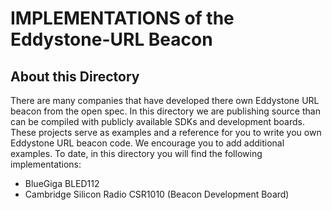 # IMPLEMENTATIONS of the Eddystone-URL Beacon

## About this Directory

There are many companies that have developed there own Eddystone URL beacon from the open spec. 
In this directory we are publishing source than can be compiled with publicly available SDKs 
and development boards. These projects serve as examples and a reference for you to write you own
Eddystone URL beacon code. We encourage you to add additional examples. To date, in this directory 
you will find the following implementations:

* BlueGiga BLED112
* Cambridge Silicon Radio CSR1010 (Beacon Development Board)

